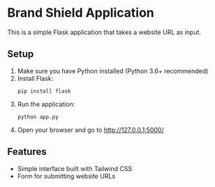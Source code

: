 # Brand Shield Application

This is a simple Flask application that takes a website URL as input.

## Setup

1. Make sure you have Python installed (Python 3.6+ recommended)
2. Install Flask:
   ```
   pip install flask
   ```
3. Run the application:
   ```
   python app.py
   ```
4. Open your browser and go to http://127.0.0.1:5000/

## Features

- Simple interface built with Tailwind CSS
- Form for submitting website URLs
